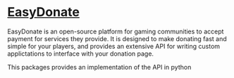 [EasyDonate](http://easydonate.tk)
=================

EasyDonate is an open-source platform for gaming communities to
accept payment for services they provide.  It is designed to make
donating fast and simple for your players, and provides an extensive
API for writing custom applictations to interface with your donation
page.

This packages provides an implementation of the API in python